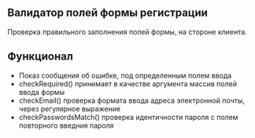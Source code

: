 ## Валидатор полей формы регистрации

Проверка правильного заполнения полей формы, на стороне клиента.

## Функционал

- Показ сообщения об ошибке, под определенным полем ввода
- checkRequired() принимает в качестве аргумента массив полей ввода формы
- checkEmail() проверка формата ввода адреса электронной почты, через регулярное выражение
- checkPasswordsMatch() проверка идентичности пароля с полем повторного введния пароля
